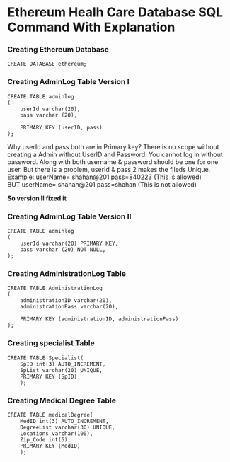 # Ethereum Healh Care Database SQL Command With Explanation

### Creating Ethereum Database
```mysql
CREATE DATABASE ethereum;
```

### Creating AdminLog Table Version I
```mysql
CREATE TABLE adminlog
(
    userId varchar(20),
    pass varchar (20),
    
    PRIMARY KEY (userID, pass)
);
````
Why userId and pass both are in Primary key?
There is no scope without creating a Admin without UserID and Password. 
You cannot log in without password. Along with both username & password should be one for one user. 
But there is a problem, userId & pass 2 makes the fileds Unique. 
Example: userName= shahan@201   pass=840223    (This is allowed)</br>
BUT      userName= shahan@201   pass=shahan    (This is not allowed)

__So version II fixed it__
### Creating AdminLog Table Version II
```mysql
CREATE TABLE adminlog
(
    userId varchar(20) PRIMARY KEY,
    pass varchar (20) NOT NULL,
);
````
### Creating AdministrationLog Table
```mysql
CREATE TABLE AdministrationLog
(
    administrationID varchar(20),
    administrationPass varchar(20),
    
    PRIMARY KEY (administrationID, administrationPass)
);
````
### Creating specialist Table
```mysql
CREATE TABLE Specialist(
    SpID int(3) AUTO_INCREMENT,
    SpList varchar(20) UNIQUE,
    PRIMARY KEY (SpID)
    );
````

### Creating Medical Degree Table
```mysql
CREATE TABLE medicalDegree(
    MedID int(3) AUTO_INCREMENT,
    DegreeList varchar(30) UNIQUE,
    Locations varchar(100),
    Zip_Code int(5),
    PRIMARY KEY (MedID)
    );
````
